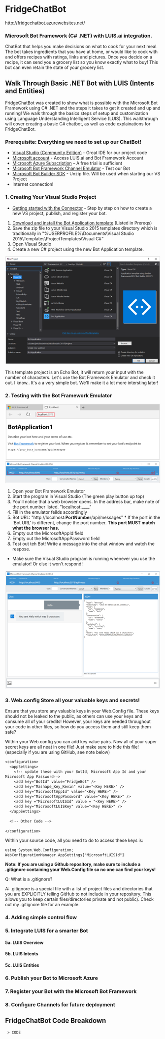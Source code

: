 #  FridgeChatBot
http://fridgechatbot.azurewebsites.net/
### Microsoft Bot Framework (C# .NET) with LUIS.ai integration.

ChatBot that helps you make decisions on what to cook for your next meal. The bot takes ingredients that you have at home, or would like to cook with and offers recipes with ratings, links and pictures. Once you decide on a recipe, it can send you a grocery list so you know exactly what to buy! This bot can even retain the state of your grocery list.

## Walk Through Basic .NET Bot with LUIS (Intents and Entities)
FridgeChatBot was created to show what is possible with the Microsoft Bot Framework using C# .NET and the steps it takes to get it created and up and running! We walk through the basics steps of setup and customization using Language Understanding Intelligent Service (LUIS). This walkthrough will cover creating a basic C# chatbot, as well as code explainations for FridgeChatBot.

### Prerequisite: Everything we need to set up our ChatBot!
* [Visual Studio (Community Edition)](https://www.visualstudio.com/vs/) - Great IDE for our project code
* [Microsoft account](http://accounts.microsoft.com) - Access LUIS.ai and Bot Framework Account
* [Microsoft Azure Subscription](http://azure.com) – A free trial is sufficient
* [Microsoft Bot Framework Channel Emulator](https://docs.botframework.com/en-us/tools/bot-framework-emulator/#navtitle) - Test our Bot
* [Microsoft Bot Builder SDK](http://aka.ms/bf-bc-vstemplate) - Unzip file. Will be used when starting our VS Project
* Internet connection!

### 1. Creating Your Visual Studio Project
* [Getting started with the Connector](https://docs.botframework.com/en-us/csharp/builder/sdkreference/gettingstarted.html) - Step by step on how to create a new VS project, publish, and register your bot.

1. [Download and install the Bot Application template](http://aka.ms/bf-bc-vstemplate) (Listed in Prereqs)
2. Save the zip file to your Visual Studio 2015 templates directory which is traditionally in "%USERPROFILE%\Documents\Visual Studio 2015\Templates\ProjectTemplates\Visual C#\"
3. Open Visual Studio
4. Create a new C# project using the new Bot Application template.

![NewBotProject](Images/NewProject.PNG)

This template project is an Echo Bot, it will return your input with the number of characters. Let's use the Bot Framework Emulator and check it out. I know.. It's a a very simple bot. We'll make it a lot more intersting later!

### 2. Testing with the Bot Framework Emulator
![PortNumber](Images/PortNumber.PNG)
![EmulatorSetup](Images/EmulatorSetup.PNG)

1. Open your Bot Framework Emulator
2. Start the program in Visual Studio (The green play button up top)
3. You'll notice that a web browser opens. In the address bar, make note of the port number listed. "localhost:____"
4. Fill in the emulator feilds accordingly
  1. Bot URL: "http://localhost:**PortNumber**/api/messages"
    * If the port in the 'Bot URL' is different, change the port number. **This port MUST match what the browser has.**
  2. Empty out the MicrosoftAppId field
  3. Empty out the MicrosoftAppPassword field
5. Test out teh Bot! Write a message into the chat window and watch the respose.
  * Make sure the Visual Studio program is running whenever you use the emulator! Or else it won't respond!

![EmulatorTest](Images/EmulatorTest.PNG)

### 3. Web.config Store all your valuable keys and secrets!
Ensure that you store any valuable keys in your Web.Config file. These keys should not be leaked to the public, as others can use your keys and consume all of your credits! However, your keys are needed throughout your code in other files, so how do you access them and still keep them safe?

Within your Web.config you can add key value pairs. Now all of your super secret keys are all neat in one file! Just make sure to hide this file! (especially if you are using GitHub, see note below)
```
<configuration>
  <appSettings>
    <!-- update these with your BotId, Microsoft App Id and your Microsoft App Password-->
    <add key="BotId" value="FridgeBot" />
    <add key="Mashape_Key_Kevin" value="<Key HERE>" />
    <add key="MicrosoftAppId" value="<Key HERE>" />
    <add key="MicrosoftAppPassword" value="<Key HERE>" />
    <add key ="MicrosoftLUISId" value = "<Key HERE>" />
    <add key="MicrosoftLUISKey" value="<Key HERE>" />
  </appSettings>
  
  <!-- Other Code -->
  
</configuration>
```

Within your source code, all you need to do to access these keys is:
```
using System.Web.Configuration;
WebConfigurationManager.AppSettings["MicrosoftLUISId"]
```


**Note: If you are using a Github repository, make sure to include a .gitignore containing your Web.Config file so no one can find your keys!**

Q: What is a .gitignore?

A: .gitignore is a special file with a list of project files and directories that you are EXPLICITLY telling GitHub to not include in your repository. This allows you to keep certain files/directories private and not public). Check out my .gitignore file for an example.

### 4. Adding simple control flow

### 5. Integrate LUIS for a smarter Bot
#### 5a. LUIS Overview
#### 5b. LUIS Intents
#### 5c. LUIS Entities

### 6. Publish your Bot to Microsoft Azure
### 7. Register your Bot with the Microsoft Bot Framework
### 8. Configure Channels for future deployment

## FridgeChatBot Code Breakdown


 ```
  > CODE
 ````
